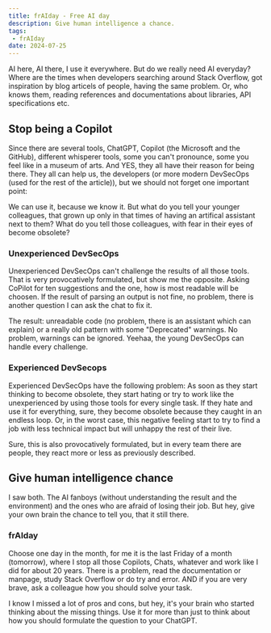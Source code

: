 ```yaml
---
title: frAIday - Free AI day
description: Give human intelligence a chance.
tags:
 - frAIday
date: 2024-07-25
---
```


AI here, AI there, I use it everywhere. But do we really need AI everyday? Where are the times when developers searching around Stack Overflow, got inspiration by blog articels of people, having the same problem. Or, who knows them, reading references and documentations about libraries, API specifications etc.

## Stop being a Copilot

Since there are several tools, ChatGPT, Copilot (the Microsoft and the GitHub), different whisperer tools, some you can't pronounce, some you feel like in a museum of arts. And YES, they all have their reason for being there. They all can help us, the developers (or more modern DevSecOps (used for the rest of the article)), but we should not forget one important point:

We can use it, because we know it. But what do you tell your younger colleagues, that grown up only in that times of having an artifical assistant next to them? What do you tell those colleagues, with fear in their eyes of become obsolete?

### Unexperienced DevSecOps

Unexperienced DevSecOps can't challenge the results of all those tools. That is very provocatively formulated, but show me the opposite. Asking CoPilot for ten suggestions and the one, how is most readable will be choosen. If the result of parsing an output is not fine, no problem, there is another question I can ask the chat to fix it.

The result: unreadable code (no problem, there is an assistant which can explain) or a really old pattern with some "Deprecated" warnings. No problem, warnings can be ignored. Yeehaa, the young DevSecOps can handle every challenge.

### Experienced DevSecops

Experienced DevSecOps have the following problem: As soon as they start thinking to become obsolete, they start hating or try to work like the unexperienced by using those tools for every single task. If they hate and use it for everything, sure, they become obsolete because they caught in an endless loop. Or, in the worst case, this negative feeling start to try to find a job with less technical impact but will unhappy the rest of their live.

Sure, this is also provocatively formulated, but in every team there are people, they react more or less as previously described.

## Give human intelligence chance

I saw both. The AI fanboys (without understanding the result and the environment) and the ones who are afraid of losing their job. But hey, give your own brain the chance to tell you, that it still there.

### frAIday

Choose one day in the month, for me it is the last Friday of a month (tomorrow), where I stop all those Copilots, Chats, whatever and work like I did for about 20 years. There is a problem, read the documentation or manpage, study Stack Overflow or do try and error. AND if you are very brave, ask a colleague how you should solve your task.

I know I missed a lot of pros and cons, but hey, it's your brain who started thinking about the missing things. Use it for more than just to think about how you should formulate the question to your ChatGPT.
